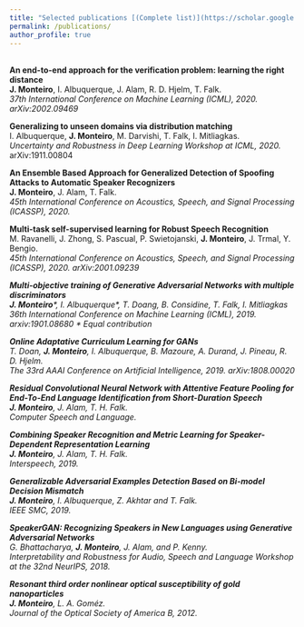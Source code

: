 ```yaml
---
title: "Selected publications [(Complete list)](https://scholar.google.ca/citations?hl=en&user=hkO47vsAAAAJ&view_op=list_works&sortby=pubdate)"
permalink: /publications/
author_profile: true
---
```

<br>
<b>An end-to-end approach for the verification problem: learning the right distance</b> <br> 
<b>J. Monteiro</b>, I. Albuquerque, J. Alam, R. D. Hjelm, T. Falk. <br> 
<i>37th International Conference on Machine Learning (ICML), 2020. arXiv:2002.09469</i>

<b>Generalizing to unseen domains via distribution matching</b> <br> 
I. Albuquerque, <b>J. Monteiro</b>, M. Darvishi, T. Falk, I. Mitliagkas. <br> 
<i>Uncertainty and Robustness in Deep Learning Workshop at ICML, 2020.</i> arXiv:1911.00804

<b>An Ensemble Based Approach for Generalized Detection of Spoofing Attacks to Automatic Speaker Recognizers</b> <br> 
<b>J. Monteiro</b>, J. Alam, T. Falk. <br> 
<i>45th International Conference on Acoustics, Speech, and Signal Processing (ICASSP), 2020.</i>

<b>Multi-task self-supervised learning for Robust Speech Recognition</b> <br> 
M. Ravanelli, J. Zhong, S. Pascual, P. Swietojanski, <b>J. Monteiro</b>, J. Trmal, Y. Bengio. <br> 
<i>45th International Conference on Acoustics, Speech, and Signal Processing (ICASSP), 2020. arXiv:2001.09239

<b>Multi-objective training of Generative Adversarial Networks with multiple discriminators</b> <br> 
<b>J. Monteiro</b>\*, I. Albuquerque\*, T. Doang, B. Considine, T. Falk, I. Mitliagkas <br> 
<i>36th International Conference on Machine Learning (ICML), 2019.</i> arxiv:1901.08680 \* Equal contribution

<b>Online Adaptative Curriculum Learning for GANs</b> <br> 
T. Doan, <b>J. Monteiro</b>, I. Albuquerque, B. Mazoure, A. Durand, J. Pineau, R. D. Hjelm. <br> 
<i>The 33rd AAAI Conference on Artificial Intelligence, 2019.</i> arXiv:1808.00020

<b>Residual Convolutional Neural Network with Attentive Feature Pooling for End-To-End Language Identification from Short-Duration Speech</b> <br> 
<b>J. Monteiro</b>, J. Alam, T. H. Falk. <br> 
<i>Computer Speech and Language.</i>

<b>Combining Speaker Recognition and Metric Learning for Speaker-Dependent Representation Learning</b> <br> 
<b>J. Monteiro</b>, J. Alam, T. H. Falk. <br> 
<i>Interspeech, 2019.</i>

<b>Generalizable Adversarial Examples Detection Based on Bi-model Decision Mismatch</b> <br> 
<b>J. Monteiro</b>, I. Albuquerque, Z. Akhtar and T. Falk. <br> 
<i>IEEE SMC, 2019.</i>

<b>SpeakerGAN: Recognizing Speakers in New Languages using Generative Adversarial Networks</b> <br> 
G. Bhattacharya, <b>J. Monteiro</b>, J. Alam, and P. Kenny. <br> 
<i>Interpretability and Robustness for Audio, Speech and Language Workshop at the 32nd NeurIPS, 2018.</i>

<b>Resonant third order nonlinear optical susceptibility of gold nanoparticles</b> <br> 
<b>J. Monteiro</b>, L. A. Goméz. <br> 
<i>Journal of the Optical Society of America B, 2012.</i>